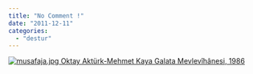 ```yaml
---
title: "No Comment !"
date: "2011-12-11"
categories: 
  - "destur"
---
```


 [![musafaja.jpg](/uploads/2011/12/musafaja.jpg) Oktay Aktürk-Mehmet Kaya Galata Mevlevîhânesi, 1986](/uploads/2011/12/musafaja.jpg "musafaja.jpg")
